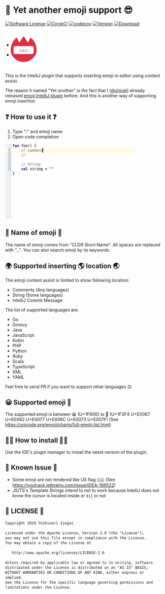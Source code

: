 # 🚀 Yet another emoji support 😎

[![Software License](https://img.shields.io/badge/license-Apache%202.0-brightgreen.svg)](https://github.com/shiraji/find-pull-request/blob/master/LICENSE)
[![CircleCI](https://circleci.com/gh/shiraji/yet-another-emoji-support.svg?style=svg)](https://circleci.com/gh/shiraji/yet-another-emoji-support)
[![codecov](https://codecov.io/gh/shiraji/yet-another-emoji-support/branch/master/graph/badge.svg)](https://codecov.io/gh/shiraji/yet-another-emoji-support)
[![Version](https://img.shields.io/jetbrains/plugin/v/12512-yet-another-emoji-support.svg)](https://plugins.jetbrains.com/plugin/12512-yet-another-emoji-support)
[![Download](https://img.shields.io/jetbrains/plugin/d/12512-yet-another-emoji-support.svg)](https://plugins.jetbrains.com/plugin/12512-yet-another-emoji-support)

![icon](website/images/icon.png)

This is the IntelliJ plugin that supports inserting emoji in editor using content assist.

The reason it named "Yet another" is the fact that I ([@shiraji](https://github.com/shiraji)) already released [emoji IntelliJ plugin](https://github.com/shiraji/emoji) before. And this is another way of supporting emoji insertion

## ❓ How to use it ❓

1. Type ":" and emoji name
1. Open code completion

![screenshot](website/images/emoji.gif)

## 📛 Name of emoji 📛

The name of emoji comes from "CLDR Short Name". All spaces are replaced with "_". You can also search emoji by its keywords.

## 🌍 Supported inserting 🌎 location 🌏

The emoji content assist is limited to show following location:

* Comments (Any languages)
* String (Some languages)
* IntelliJ Commit Message

The list of supported languages are:

* Go
* Groovy
* Java
* JavaScript
* Kotlin
* PHP
* Python
* Ruby
* Scala
* TypeScript
* XML
* YAML

Feel free to send PR if you want to support other languages 😉

## 😀 Supported emoji 🏴

The supported emoji is between 😀 (U+1F600) to 🏴󠁧󠁢󠁷󠁬󠁳󠁿 (U+1F3F4 U+E0067 U+E0062 U+E0077 U+E006C U+E0073 U+E007F) (See https://unicode.org/emoji/charts/full-emoji-list.html)

## 👩‍🔧 How to install 👨‍🔧

Use the IDE's plugin manager to install the latest version of the plugin.

## 🙈 Known Issue 🙉

* Some emoji are not rendered like US flag 🇺🇸 (See https://youtrack.jetbrains.com/issue/IDEA-166522)
* JS/TS's Template Strings intend to not to work because IntelliJ does not know the cursor is located inside or `${}` or not


## 📄 LICENSE 📃

```
Copyright 2019 Yoshinori Isogai

Licensed under the Apache License, Version 2.0 (the "License");
you may not use this file except in compliance with the License.
You may obtain a copy of the License at

   http://www.apache.org/licenses/LICENSE-2.0

Unless required by applicable law or agreed to in writing, software
distributed under the License is distributed on an "AS IS" BASIS,
WITHOUT WARRANTIES OR CONDITIONS OF ANY KIND, either express or implied.
See the License for the specific language governing permissions and
limitations under the License.
```
